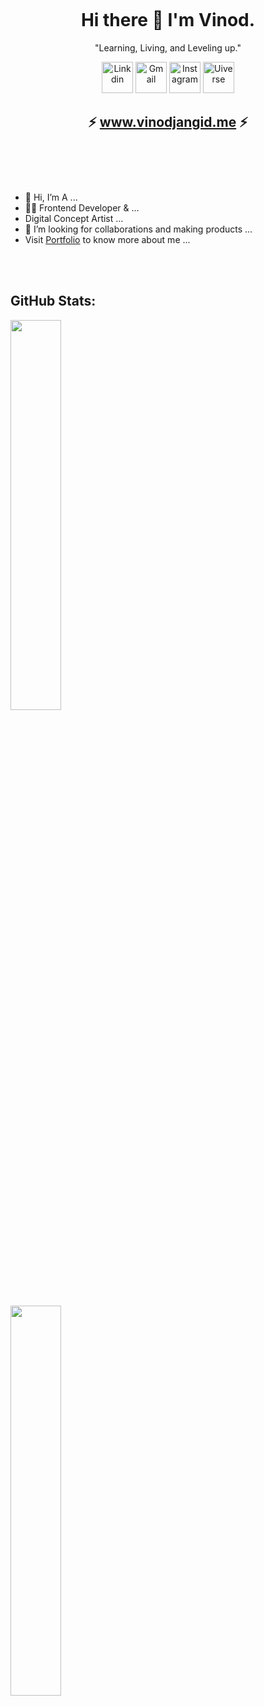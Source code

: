 


<p align="center"><img src="https://user-images.githubusercontent.com/86096184/229715500-af59bb7f-0952-4a11-83c8-8ca3efd6ea61.png" alt="" ></p>
<h1 align="center">Hi there 👋 I'm Vinod.</h1>
<p align="center">"Learning, Living, and Leveling up."</p>

<p align="center">
 <a href="https://www.linkedin.com/in/vinod-jangid-b401111a1/"><img src="https://user-images.githubusercontent.com/86096184/229785503-76f02673-166c-4275-8e1f-c33240a3d078.png" alt="Linkdin" height="50"></a>
  <a href="mailto:infovinodjangid@gmail.com"><img src="https://user-images.githubusercontent.com/86096184/229787118-bb815950-f64e-49e7-a353-11a453e7af3f.png" alt="Gmail" height="50"></a>
 <a href="https://www.instagram.com/its_.me._vinod/" ><img src="https://user-images.githubusercontent.com/86096184/229785505-e2340deb-a735-40dd-88fe-1019190a85ad.png" alt="Instagram" height="50"></a>
 <a href="https://uiverse.io/profile/vinodjangid07" ><img src="https://raw.githubusercontent.com/vinodjangid07/vinodjangid07/main/uiverse.png" alt="Uiverse" height="50"></a>
</p>
<h2 align="center">
  ⚡ <a href="https://vinodjangid.me" target="_blank">www.vinodjangid.me</a> ⚡
  <br><br>
</h2>
<br>
<br>




<ul>
  <li>👋 Hi, I’m A ...</li>
  <li>👨‍💻 Frontend Developer & ...</li>
  <li>Digital Concept Artist ...</li>
  <li>💞️ I’m looking for collaborations and making products ...</li>
  <li>Visit  <a href="https://vinodjangid.me/">Portfolio</a> to know more about me ...</li>
</ul>
<br>
<br>
<h2>GitHub Stats:</h2>
<p ><img width = 40% src="https://github-readme-stats.vercel.app/api?username=vinodjangid07&show_icons=true&theme=tokyonight" alt="" >
 <br>
 <br>
<img width = 40% src="https://github-readme-stats.vercel.app/api/top-langs/?username=vinodjangid07&layout=compact&theme=tokyonight" alt="" ></p>


